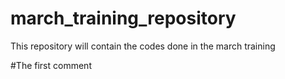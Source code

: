 # march_training_repository
This repository will contain the codes done in the march training

#The first comment
